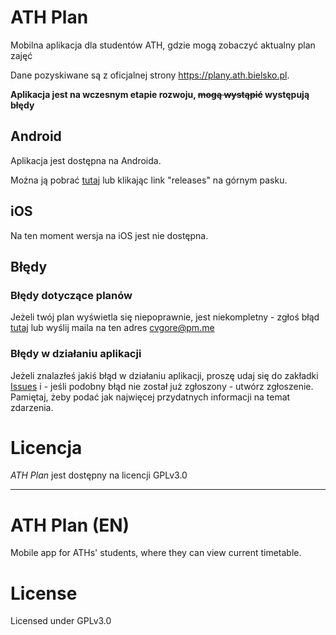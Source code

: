 # ATH Plan 

Mobilna aplikacja dla studentów ATH, gdzie mogą zobaczyć aktualny plan zajęć

Dane pozyskiwane są z oficjalnej strony https://plany.ath.bielsko.pl.

**Aplikacja jest na wczesnym etapie rozwoju, ~~mogą wystąpić~~ występują błędy**

## Android

Aplikacja jest dostępna na Androida.

Można ją pobrać [tutaj](https://github.com/cvgore/ath-plan/releases) lub klikając link "releases" na górnym pasku.

## iOS

Na ten moment wersja na iOS jest nie dostępna.

## Błędy
### Błędy dotyczące planów

Jeżeli twój plan wyświetla się niepoprawnie, jest niekompletny - zgłoś błąd [tutaj](https://github.com/cvgore/ath-plan/issues/4) lub wyślij maila na ten adres [cvgore@pm.me](mailto:cvgore@pm.me?subject=ATHPlan%20-%20Błąd%20dotyczący%20planu&body=Plan:%0ATyp%20b%C5%82%C4%99du:%20plan%20niekompletny/plan%20niepoprawnie%20si%C4%99%20wy%C5%9Bwietla/brak%20planu%0AOpis%20b%C5%82%C4%99du:%0A)

### Błędy w działaniu aplikacji

Jeżeli znalazłeś jakiś błąd w działaniu aplikacji, proszę udaj się do zakładki [Issues](https://github.com/cvgore/ath-plan/issues) i - jeśli podobny błąd nie został już zgłoszony - utwórz zgłoszenie. Pamiętaj, żeby podać jak najwięcej przydatnych informacji na temat zdarzenia.

# Licencja

_ATH Plan_ jest dostępny na licencji GPLv3.0

---

# ATH Plan (EN)
Mobile app for ATHs' students, where they can view current timetable.

# License
Licensed under GPLv3.0
